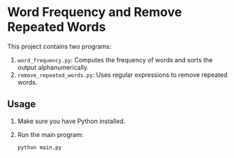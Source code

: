 # Word Frequency and Remove Repeated Words

This project contains two programs:

1. `word_frequency.py`: Computes the frequency of words and sorts the output alphanumerically.
2. `remove_repeated_words.py`: Uses regular expressions to remove repeated words.

## Usage

1. Make sure you have Python installed.

2. Run the main program:

   ```bash
   python main.py
